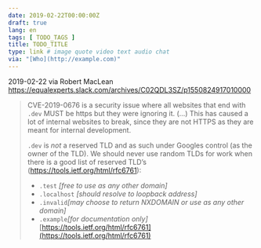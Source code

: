```yaml
---
date: 2019-02-22T00:00:00Z
draft: true
lang: en
tags: [ TODO_TAGS ]
title: TODO_TITLE
type: link # image quote video text audio chat
via: "[Who](http://example.com)"
---
```



2019-02-22 via Robert MacLean
https://equalexperts.slack.com/archives/C02QDL3SZ/p1550824917010000

> CVE-2019-0676 is a security issue where all websites that end with `.dev` MUST be https but they were ignoring it. (…) This has caused a lot of internal websites to break, since they are not HTTPS as they are meant for internal development. 
>
> `.dev` is *not* a reserved TLD and as such under Googles control (as the owner of the TLD). We should never use random TLDs for work when there is a good list of reserved TLD’s (https://tools.ietf.org/html/rfc6761):
> - `.test` _[free to use as any other domain]_
> - `.localhost` _[should resolve to loopback address]_
> - `.invalid`_[may choose to return NXDOMAIN or use as any other domain]_
> - `.example`_[for documentation only]_
[https://tools.ietf.org/html/rfc6761](https://tools.ietf.org/html/rfc6761)

